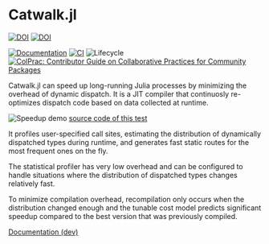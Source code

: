 # Catwalk.jl

[![DOI](https://zenodo.org/badge/299561138.svg)](https://zenodo.org/badge/latestdoi/299561138)
[![DOI](https://proceedings.juliacon.org/papers/10.21105/jcon.00098/status.svg)](https://doi.org/10.21105/jcon.00098)


[![Documentation](https://img.shields.io/badge/docs-dev-blue.svg)](https://tisztamo.github.io/Catwalk.jl/dev/)
[![CI](https://github.com/tisztamo/Catwalk.jl/actions/workflows/ci.yml/badge.svg)](https://github.com/tisztamo/Catwalk.jl/actions/workflows/ci.yml)
![Lifecycle](https://img.shields.io/badge/lifecycle-maturing-blue.svg)
[![ColPrac: Contributor Guide on Collaborative Practices for Community Packages](https://img.shields.io/badge/ColPrac-Contributor's%20Guide-blueviolet)](https://github.com/SciML/ColPrac)

Catwalk.jl can speed up long-running Julia processes by minimizing the
overhead of dynamic dispatch. It is a JIT compiler that continuosly
re-optimizes dispatch code based on data collected at runtime.

![Speedup demo](docs/src/assets/catwalk-speeddemo.gif)
[source code of this test](https://github.com/tisztamo/Catwalk.jl/blob/main/test/scheduling.jl)

It profiles user-specified call sites, estimating the distribution of
dynamically dispatched types during runtime, and generates fast
static routes for the most frequent ones on the fly.

The statistical profiler has very low overhead and can be configured
to handle situations where the distribution of dispatched types
changes relatively fast.

To minimize compilation overhead, recompilation only occurs when the
distribution changed enough and the tunable cost model predicts
significant speedup compared to the best version that was previously
compiled.

[Documentation (dev)](https://tisztamo.github.io/Catwalk.jl/dev/)
